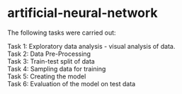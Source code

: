 # artificial-neural-network

The following tasks were carried out:

Task 1: Exploratory data analysis - visual analysis of data. <br/>
Task 2: Data Pre-Processing <br/>
Task 3: Train-test split of data <br/>
Task 4: Sampling data for training <br/>
Task 5: Creating the model <br/>
Task 6: Evaluation of the model on test data <br/>

